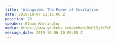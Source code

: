 ```yaml
---
title: 'Alongside: The Power of Invitation'
date: 2019-10-07 11:15:00 Z
position: 20
speaker: Ethan Harrington
media: https://www.youtube.com/embed/OvRi3j1rFsE
message_date: 2019-10-06 10:00:00 Z
---
```


